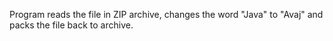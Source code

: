 Program reads the file in ZIP archive, changes the word "Java" to "Avaj" and packs the file back to archive.